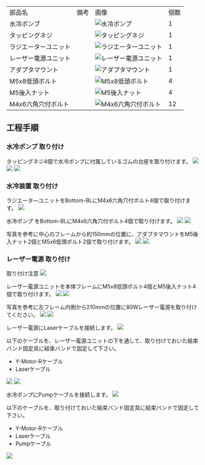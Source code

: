 <table class="packing-list">
    <tbody>
        <tr>
            <td>部品名</td>
            <td>備考</td>
            <td class="packing-img">画像</td>
            <td>個数</td>
        </tr>
        <tr>
            <td>水冷ポンプ</td>
            <td></td>
            <td><img src="./images/020/packing/078.jpg" alt="水冷ポンプ"/></td>
            <td>1</td>
        </tr>
        <tr>
            <td>タッピングネジ</td>
            <td></td>
            <td><img src="./images/020/packing/タッピングネジ.jpg" alt="タッピングネジ"/></td>
            <td>1</td>
        </tr>
        <tr>
            <td>ラジエーターユニット</td>
            <td></td>
            <td><img src="./images/020/packing/088.jpg" alt="ラジエーターユニット"/></td>
            <td>1</td>
        </tr>
        <tr>
            <td>レーザー電源ユニット</td>
            <td></td>
            <td><img src="./images/020/packing/084.jpg" alt="レーザー電源ユニット"/></td>
            <td>1</td>
        </tr>
        <tr>
            <td>アダプタマウント</td>
            <td></td>
            <td><img src="./images/020/packing/アダプターマウント.jpg" alt="アダプタマウント"/></td>
            <td>1</td>
        </tr>
        <tr>
            <td>M5x8低頭ボルト</td>
            <td></td>
            <td><img src="./images/020/packing/145.jpg" alt="M5x8低頭ボルト"/></td>
            <td>4</td>
        </tr>
        <tr>
            <td>M5後入ナット</td>
            <td></td>
            <td><img src="./images/020/packing/139.jpg" alt="M5後入ナット"/></td>
            <td>4</td>
        </tr>
        <tr>
            <td>M4x6六角穴付ボルト</td>
            <td></td>
            <td><img src="./images/020/packing/133.jpg" alt="M4x6六角穴付ボルト"/></td>
            <td>12</td>
        </tr>
    </tbody>
</table>

## 工程手順

### 水冷ポンプ 取り付け
タッピングネジ4個で水冷ポンプに付属しているゴムの台座を取り付けます。
<img src="./images/020/008.jpg"/>
<img src="./images/020/009.jpg"/>
<img src="./images/020/010.jpg"/>

### 水冷装置 取り付け
ラジエータ―ユニットをBottom-BLにM4x6六角穴付ボルト4個で取り付けます。
<img src="./images/020/IMG_1967.jpg"/>

水冷ポンプ をBottom-BLにM4x6六角穴付ボルト4個で取り付けます。
<img src="./images/020/IMG_1975.jpg"/>
<img src="./images/020/IMG_1976.jpg"/>

写真を参考に中心のフレームから約150mmの位置に、アダプタマウントをM5後入ナット2個とM5x6低頭ボルト2個で取り付けます。
<img src="./images/020/IMG_1977.jpg"/>
<img src="./images/020/IMG_1979.jpg"/>

### レーザー電源 取り付け
取り付け注意
<img src="./images/020/000.jpg"/>

レーザー電源ユニットを本体フレームにM5x8低頭ボルト4個とM5後入ナット4個で取り付けます。
<img src="./images/020/IMG_1971.jpg"/>
<img src="./images/020/IMG_1972.jpg"/>

写真を参考に左フレーム内側から210mmの位置に80Wレーザー電源を取り付けてください。
<img src="./images/020/IMG_1973.jpg"/>
<img src="./images/020/IMG_1981.jpg"/>

レーザー電源にLaserケーブルを接続します。
<img src="./images/020/IMG_1986.jpg"/>

以下のケーブルを、レーザー電源ユニットの下を通して、取り付けておいた結束バンド固定具に結束バンドで固定して下さい。
- Y-Motor-Rケーブル
- Laserケーブル
<img src="./images/020/IMG_1987.jpg"/>
<img src="./images/020/IMG_1989.jpg"/>

水冷ポンプにPumpケーブルを接続します。
<img src="./images/020/IMG_1990.jpg"/>

以下のケーブルを、取り付けておいた結束バンド固定具に結束バンドで固定して下さい。
- Y-Motor-Rケーブル
- Laserケーブル
- Pumpケーブル
<img src="./images/020/IMG_1992.jpg"/>
